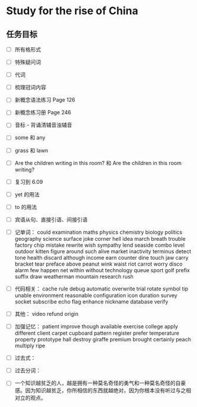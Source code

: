 # Study for the rise of China

## 任务目标

- [ ] 所有格形式

- [ ] 特殊疑问词

- [ ] 代词

- [ ] 梳理冠词内容

- [ ] 新概念语法练习 Page 126

- [ ] 新概念练习册 Page 246

- [ ] 音标 - 背诵清辅音浊辅音

- [ ] some 和 any

- [ ] grass 和 lawn

- [ ] Are the children writing in this room? 和 Are the children in this room writing?

- [ ] 复习到 6.09

- [ ] yet 的用法

- [ ] to 的用法

- [ ] 宾语从句、直接引语、间接引语

- [ ] 记单词： could examination maths physics chemistry biology politics geography science surface joke corner hell idea march breath trouble factory chip mistake rewrite wish sympathy lend seaside combo level outdoor kitten figure around such alive market inactivity terminus detect tone health discard although income earn counter dine touch jaw carry bracket tear preface above peanut wink waist riot carrot worry disco alarm few happen net within without technology queue sport golf prefix suffix draw weatherman mountain research rush

- [ ] 代码相关： cache rule debug automatic overwrite trial rotate symbol tip unable environment reasonable configuration icon duration survey socket subscribe echo flag enhance nickname database verify

- [ ] 其他： video refund origin

- [ ] 加强记忆： patient improve though available exercise college apply different client carpet cupboard pattern register prefer temperature property prototype hall destroy giraffe premium brought certainly peach multiply ripe

- [ ] 过去式：

- [ ] 过去分词：

- [ ] 一个知识越贫乏的人，越是拥有一种莫名奇怪的勇气和一种莫名奇怪的自豪感。因为知识越贫乏，你所相信的东西就越绝对，因为你根本没有听过与之相对立的观点。
